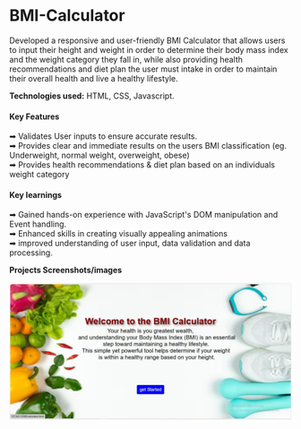 # BMI-Calculator
Developed a responsive and user-friendly BMI Calculator that allows users to input their height and weight in order to determine their body mass index and the weight category they fall in, while also providing health recommendations and diet plan the user must intake in order to maintain their overall health and live a healthy lifestyle.<br>

<b>Technologies used:</b> HTML, CSS, Javascript.

<h4>Key Features</h4>
➡ Validates User inputs to ensure accurate results.<br>
➡ Provides clear and immediate results on the users BMI classification (eg. Underweight, normal weight, overweight, obese)<br>
➡ Provides health recommendations & diet plan based on an individuals weight category<br>

<h4>Key learnings</h4>
➡ Gained hands-on experience with JavaScript's DOM manipulation and Event handling.<br>
➡ Enhanced skills in creating visually appealing animations <br>
➡ improved understanding of user input, data validation and data processing.<br>

<b>Projects Screenshots/images</b>

![image alt](https://github.com/Muskan-codebase/BMI-Calculator/blob/5b765388477b1019ace9e8fc429ae481bfe1dc0e/index.JPG)








